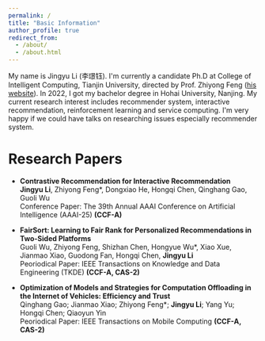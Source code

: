 ```yaml
---
permalink: /
title: "Basic Information"
author_profile: true
redirect_from: 
  - /about/
  - /about.html
---
```


My name is Jingyu Li (李璟钰). I'm currently a candidate Ph.D at College of Intelligent Computing, Tianjin University, directed by Prof. Zhiyong Feng ([his website](https://cic.tju.edu.cn/faculty/zyfeng/index.html)). In 2022, I got my bachelor degree in Hohai University, Nanjing. My current research interest includes recommender system, interactive recommendation, reinforcement learning and service computing. I'm very happy if we could have talks on researching issues especially recommender system.

Research Papers
======
+ **Contrastive Recommendation for Interactive Recommendation**<br>
  **Jingyu Li**, Zhiyong Feng*, Dongxiao He, Hongqi Chen, Qinghang Gao, Guoli Wu<br>
  Conference Paper: The 39th Annual AAAI Conference on Artificial Intelligence (AAAI-25) **(CCF-A)**

+ **FairSort: Learning to Fair Rank for Personalized Recommendations in Two-Sided Platforms**<br>
  Guoli Wu, Zhiyong Feng, Shizhan Chen, Hongyue Wu*, Xiao Xue, Jianmao Xiao, Guodong Fan, Hongqi Chen, **Jingyu Li**<br>
  Peoriodical Paper: IEEE Transactions on Knowledge and Data Engineering (TKDE) **(CCF-A, CAS-2)**

+ **Optimization of Models and Strategies for Computation Offloading in the Internet of Vehicles: Efficiency and Trust**<br>
  Qinghang Gao; Jianmao Xiao; Zhiyong Feng*; **Jingyu Li**; Yang Yu; Hongqi Chen; Qiaoyun Yin<br>
  Peoriodical Paper: IEEE Transactions on Mobile Computing **(CCF-A, CAS-2)**
